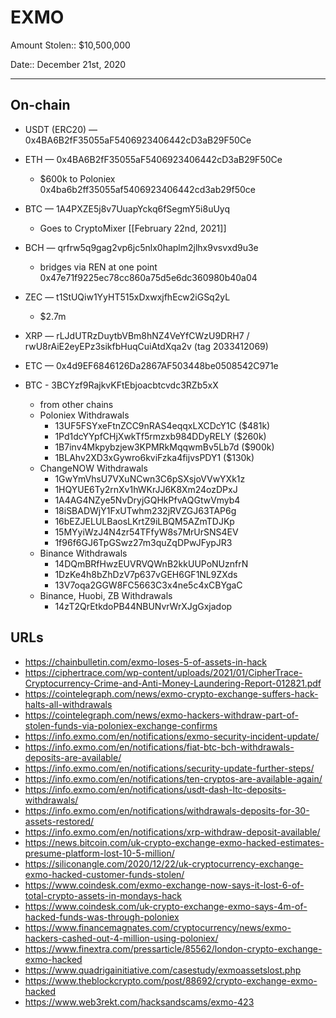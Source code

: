 # EXMO

Amount Stolen:: $10,500,000

Date:: December 21st, 2020

---


## On-chain

- USDT (ERC20) — 0x4BA6B2fF35055aF5406923406442cD3aB29F50Ce

- ETH — 0x4BA6B2fF35055aF5406923406442cD3aB29F50Ce
    - $600k to Poloniex 0x4ba6b2ff35055af5406923406442cd3ab29f50ce

- BTC — 1A4PXZE5j8v7UuapYckq6fSegmY5i8uUyq
    - Goes to CryptoMixer [[February 22nd, 2021]]

- BCH — qrfrw5q9gag2vp6jc5nlx0haplm2jlhx9vsvxd9u3e
    -  bridges via REN at one point 0x47e71f9225ec78cc860a75d5e6dc360980b40a04

- ZEC — t1StUQiw1YyHT515xDxwxjfhEcw2iGSq2yL
    - $2.7m

- XRP — rLJdUTRzDuytbVBm8hNZ4VeYfCWzU9DRH7 / rwU8rAiE2eyEPz3sikfbHuqCuiAtdXqa2v (tag 2033412069)

- ETC — 0x4d9EF6846126Da2867AF503448be0508542C971e

- BTC - 3BCYzf9RajkvKFtEbjoacbtcvdc3RZb5xX 
    - from other chains
    - Poloniex Withdrawals
        - 13UF5FSYxeFtnZCC9nRAS4eqqxLXCDcY1C ($481k)
        - 1Pd1dcYYpfCHjXwkTf5rmzxb984DDyRELY ($260k)
        - 1B7inv4Mkpybzjew3KPMRkMqqwmBv5Lb7d ($900k)
        - 1BLAhv2XD3xGywro6kviFzka4fijvsPDY1 ($130k)        
    - ChangeNOW Withdrawals
        - 1GwYmVhsU7VXuNCwn3C6pSXsjoVVwYXk1z
        - 1HQYUE6Ty2rnXv1hWKrJJ6K8Xm24ozDPxJ
        - 1A4AG4NZye5NvDryjGQHkPfvAQGtwVmyb4
        - 18iSBADWjY1FxUTwhm232jRVZGJ63TAP6g
        - 16bEZJELULBaosLKrtZ9iLBQM5AZmTDJKp
        - 15MYyiWzJ4N4zr54TFfyW8s7MrUrSNS4EV
        - 1f96f6GJ6TpGSwz27m3quZqDPwJFypJR3
    - Binance Withdrawals
        - 14DQmBRfHwzEUVRVQWnB2kkUUPoNUznfrN
        - 1DzKe4h8bZhDzV7p637vGEH6GF1NL9ZXds
        - 13V7oqa2GGW8FC5663C3x4ne5c4xCBYgaC
    - Binance, Huobi, ZB Withdrawals
        - 14zT2QrEtkdoPB44NBUNvrWrXJgGxjadop


## URLs

- https://chainbulletin.com/exmo-loses-5-of-assets-in-hack
- https://ciphertrace.com/wp-content/uploads/2021/01/CipherTrace-Cryptocurrency-Crime-and-Anti-Money-Laundering-Report-012821.pdf
- https://cointelegraph.com/news/exmo-crypto-exchange-suffers-hack-halts-all-withdrawals
- https://cointelegraph.com/news/exmo-hackers-withdraw-part-of-stolen-funds-via-poloniex-exchange-confirms
- https://info.exmo.com/en/notifications/exmo-security-incident-update/
- https://info.exmo.com/en/notifications/fiat-btc-bch-withdrawals-deposits-are-available/
- https://info.exmo.com/en/notifications/security-update-further-steps/
- https://info.exmo.com/en/notifications/ten-cryptos-are-available-again/
- https://info.exmo.com/en/notifications/usdt-dash-ltc-deposits-withdrawals/
- https://info.exmo.com/en/notifications/withdrawals-deposits-for-30-assets-restored/
- https://info.exmo.com/en/notifications/xrp-withdraw-deposit-available/
- https://news.bitcoin.com/uk-crypto-exchange-exmo-hacked-estimates-presume-platform-lost-10-5-million/
- https://siliconangle.com/2020/12/22/uk-cryptocurrency-exchange-exmo-hacked-customer-funds-stolen/
- https://www.coindesk.com/exmo-exchange-now-says-it-lost-6-of-total-crypto-assets-in-mondays-hack
- https://www.coindesk.com/uk-crypto-exchange-exmo-says-4m-of-hacked-funds-was-through-poloniex
- https://www.financemagnates.com/cryptocurrency/news/exmo-hackers-cashed-out-4-million-using-poloniex/
- https://www.finextra.com/pressarticle/85562/london-crypto-exchange-exmo-hacked
- https://www.quadrigainitiative.com/casestudy/exmoassetslost.php
- https://www.theblockcrypto.com/post/88692/crypto-exchange-exmo-hacked
- https://www.web3rekt.com/hacksandscams/exmo-423
